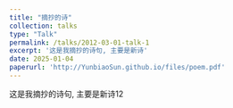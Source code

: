 ```yaml
---
title: "摘抄的诗"
collection: talks
type: "Talk"
permalink: /talks/2012-03-01-talk-1
excerpt: '这是我摘抄的诗句, 主要是新诗'
date: 2025-01-04
paperurl: 'http://YunbiaoSun.github.io/files/poem.pdf'
---
```


这是我摘抄的诗句, 主要是新诗12
